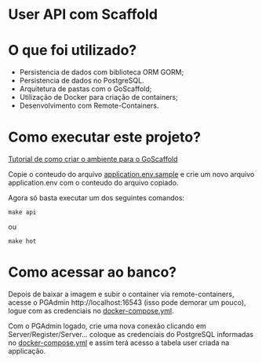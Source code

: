 

# **User API com Scaffold**

# **O que foi utilizado?**

* Persistencia de dados com biblioteca ORM GORM;
* Persistencia de dados no PostgreSQL.
* Arquitetura de pastas com o GoScaffold;
* Utilização de Docker para criação de containers;
* Desenvolvimento com Remote-Containers.

# **Como executar este projeto?**

[Tutorial de como criar o ambiente para o GoScaffold](https://github.com/LeandroAlcantara-1997/Tech-Doc/blob/master/Go-Scaffold/goscaffold.md)

Copie o conteudo do arquivo [application.env.sample](env/application.env.sample) e crie um novo arquivo application.env com o conteudo do arquivo copiado.

Agora só basta executar um dos seguintes comandos:

~~~make 
make api
~~~

ou 

~~~
make hot
~~~

# **Como acessar ao banco?**

Depois de baixar a imagem e subir o container via remote-containers, acesse o PGAdmin http://localhost:16543 (isso pode demorar um pouco), logue com as credenciais no [docker-compose.yml](build/docker-compose.yaml).

Com o PGAdmin logado, crie uma nova conexão clicando em Server/Register/Server... coloque as credenciais do PostgreSQL informadas no [docker-compose.yml](build/docker-compose.yaml) e assim terá acesso a tabela user criada na applicação.